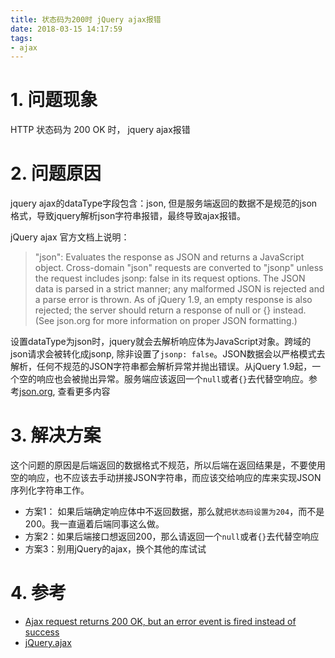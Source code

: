 ```yaml
---
title: 状态码为200时 jQuery ajax报错
date: 2018-03-15 14:17:59
tags:
- ajax
---
```


# 1. 问题现象

HTTP 状态码为 200 OK 时， jquery ajax报错

# 2. 问题原因

jquery ajax的dataType字段包含：json, 但是服务端返回的数据不是规范的json格式，导致jquery解析json字符串报错，最终导致ajax报错。

jQuery ajax 官方文档上说明：

> "json": Evaluates the response as JSON and returns a JavaScript object. Cross-domain "json" requests are converted to "jsonp" unless the request includes jsonp: false in its request options. The JSON data is parsed in a strict manner; any malformed JSON is rejected and a parse error is thrown. As of jQuery 1.9, an empty response is also rejected; the server should return a response of null or {} instead. (See json.org for more information on proper JSON formatting.)

设置dataType为json时，jquery就会去解析响应体为JavaScript对象。跨域的json请求会被转化成jsonp, 除非设置了`jsonp: false`。JSON数据会以严格模式去解析，任何不规范的JSON字符串都会解析异常并抛出错误。从jQuery 1.9起，一个空的响应也会被抛出异常。服务端应该返回一个`null`或者`{}`去代替空响应。参考[json.org](http://json.org/), 查看更多内容

# 3. 解决方案

这个问题的原因是后端返回的数据格式不规范，所以后端在返回结果是，不要使用空的响应，也不应该去手动拼接JSON字符串，而应该交给响应的库来实现JSON序列化字符串工作。

- 方案1： 如果后端确定响应体中不返回数据，那么就`把状态码设置为204`，而不是200。我一直逼着后端同事这么做。
- 方案2：如果后端接口想返回200，那么请返回一个`null`或者`{}`去代替空响应
- 方案3：别用jQuery的ajax，换个其他的库试试

# 4. 参考
- [Ajax request returns 200 OK, but an error event is fired instead of success](https://stackoverflow.com/questions/6186770/ajax-request-returns-200-ok-but-an-error-event-is-fired-instead-of-success)
- [jQuery.ajax](http://api.jquery.com/jQuery.ajax/)